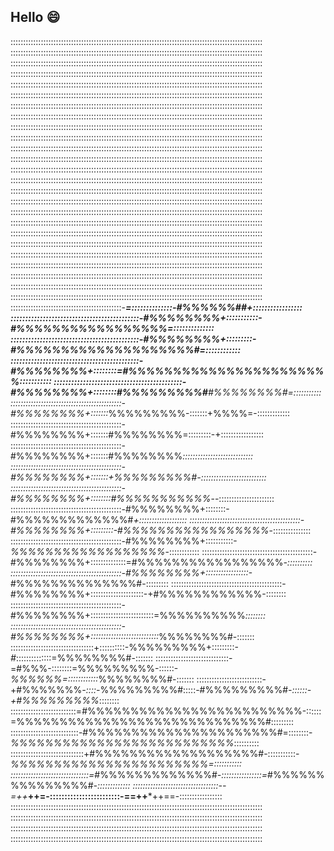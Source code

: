 <!--
**Toash/Toash** is a ✨ _special_ ✨ repository because its `README.md` (this file) appears on your GitHub profile.

Here are some ideas to get you started:

- 🔭 I’m currently working on ...
- 🌱 I’m currently learning ...
- 👯 I’m looking to collaborate on ...
- 🤔 I’m looking for help with ...
- 💬 Ask me about ...
- 📫 How to reach me: ...
- 😄 Pronouns: ...
- ⚡ Fun fact: ...
-->

## Hello 😄

::::::::::::::::::::::::::::::::::::::::::::::::::::::::::::::::::::::::::::::::::::::::::::::::::::
::::::::::::::::::::::::::::::::::::::::::::::::::::::::::::::::::::::::::::::::::::::::::::::::::::
::::::::::::::::::::::::::::::::::::::::::::::::::::::::::::::::::::::::::::::::::::::::::::::::::::
::::::::::::::::::::::::::::::::::::::::::::::::::::::::::::::::::::::::::::::::::::::::::::::::::::
::::::::::::::::::::::::::::::::::::::::::::::::::::::::::::::::::::::::::::::::::::::::::::::::::::
::::::::::::::::::::::::::::::::::::::::::::::::::::::::::::::::::::::::::::::::::::::::::::::::::::
::::::::::::::::::::::::::::::::::::::::::::::::::::::::::::::::::::::::::::::::::::::::::::::::::::
::::::::::::::::::::::::::::::::::::::::::::::::::::::::::::::::::::::::::::::::::::::::::::::::::::
::::::::::::::::::::::::::::::::::::::::::::::::::::::::::::::::::::::::::::::::::::::::::::::::::::
::::::::::::::::::::::::::::::::::::::::::::::::::::::::::::::::::::::::::::::::::::::::::::::::::::
::::::::::::::::::::::::::::::::::::::::::::::::::::::::::::::::::::::::::::::::::::::::::::::::::::
::::::::::::::::::::::::::::::::::::::::::::::::::::::::::::::::::::::::::::::::::::::::::::::::::::
::::::::::::::::::::::::::::::::::::::::::::::::::::::::::::::::::::::::::::::::::::::::::::::::::::
::::::::::::::::::::::::::::::::::::::::::::::::::::::::::::::::::::::::::::::::::::::::::::::::::::
::::::::::::::::::::::::::::::::::::::::::::::::::::::::::::::::::::::::::::::::::::::::::::::::::::
::::::::::::::::::::::::::::::::::::::::::::::::::::::::::::::::::::::::::::::::::::::::::::::::::::
::::::::::::::::::::::::::::::::::::::::::::::::::::::::::::::::::::::::::::::::::::::::::::::::::::
::::::::::::::::::::::::::::::::::::::::::::::::::::::::::::::::::::::::::::::::::::::::::::::::::::
::::::::::::::::::::::::::::::::::::::::::::::::::::::::::::::::::::::::::::::::::::::::::::::::::::
::::::::::::::::::::::::::::::::::::::::::::::::::::::::::::::::::::::::::::::::::::::::::::::::::::
::::::::::::::::::::::::::::::::::::::::::::::::::::::::::::::::::::::::::::::::::::::::::::::::::::
::::::::::::::::::::::::::::::::::::::::::::::::::::::::::::::::::::::::::::::::::::::::::::::::::::
::::::::::::::::::::::::::::::::::::::::::::::::::::::::::::::::::::::::::::::::::::::::::::::::::::
::::::::::::::::::::::::::::::::::::::::::::::::::::::::::::::::::::::::::::::::::::::::::::::::::::
::::::::::::::::::::::::::::::::::::::::::::::::::::::::::::::::::::::::::::::::::::::::::::::::::::
::::::::::::::::::::::::::::::::::::::::::::-*********=::::::::::::::-**#%%%%%%##*+:::::::::::::::::
::::::::::::::::::::::::::::::::::::::::::::-#%%%%%%%%+:::::::::::-#%%%%%%%%%%%%%%%%%=::::::::::::::
::::::::::::::::::::::::::::::::::::::::::::-#%%%%%%%%+:::::::::-#%%%%%%%%%%%%%%%%%%%%#=::::::::::::
::::::::::::::::::::::::::::::::::::::::::::-#%%%%%%%%+::::::::=#%%%%%%%%%%%%%%%%%%%%%%%*:::::::::::
::::::::::::::::::::::::::::::::::::::::::::-#%%%%%%%%+::::::::#%%%%%%%%%#****#%%%%%%%%#=:::::::::::
::::::::::::::::::::::::::::::::::::::::::::-#%%%%%%%%+:::::::*%%%%%%%%%-:::::::+%%%%=-:::::::::::::
::::::::::::::::::::::::::::::::::::::::::::-#%%%%%%%%+:::::::#%%%%%%%%=:::::::::-+:::::::::::::::::
::::::::::::::::::::::::::::::::::::::::::::-#%%%%%%%%+:::::::#%%%%%%%%*::::::::::::::::::::::::::::
::::::::::::::::::::::::::::::::::::::::::::-#%%%%%%%%+:::::::+%%%%%%%%%#-::::::::::::::::::::::::::
::::::::::::::::::::::::::::::::::::::::::::-#%%%%%%%%+::::::::#%%%%%%%%%%%*--::::::::::::::::::::::
::::::::::::::::::::::::::::::::::::::::::::-#%%%%%%%%+::::::::-#%%%%%%%%%%%%%#*+:::::::::::::::::::
::::::::::::::::::::::::::::::::::::::::::::-#%%%%%%%%+:::::::::-#%%%%%%%%%%%%%%%%%*-:::::::::::::::
::::::::::::::::::::::::::::::::::::::::::::-#%%%%%%%%+:::::::::::-*%%%%%%%%%%%%%%%%%%*-::::::::::::
::::::::::::::::::::::::::::::::::::::::::::-#%%%%%%%%+::::::::::::::=#%%%%%%%%%%%%%%%%%*-::::::::::
::::::::::::::::::::::::::::::::::::::::::::-#%%%%%%%%+:::::::::::::::::-*#%%%%%%%%%%%%%%#-:::::::::
::::::::::::::::::::::::::::::::::::::::::::-#%%%%%%%%+:::::::::::::::::::::-+#%%%%%%%%%%%%-::::::::
::::::::::::::::::::::::::::::::::::::::::::-#%%%%%%%%+:::::::::::::::::::::::::=%%%%%%%%%%*::::::::
::::::::::::::::::::::::::::::::::::::::::::-#%%%%%%%%+:::::::::::::::::::::::::::*%%%%%%%%#-:::::::
:::::::::::::::::::::::::::::::::+::::::::::-%%%%%%%%%+:::::::::-*#*::::::::::::::=%%%%%%%%#-:::::::
:::::::::::::::::::::::::::::-=#%%%-::::::::=%%%%%%%%%-::::::-*%%%%%%=::::::::::::*%%%%%%%%#-:::::::
::::::::::::::::::::::::::-+#%%%%%%%*-::::-*%%%%%%%%%#:::::-#%%%%%%%%%#*-::::::-+#%%%%%%%%%*::::::::
::::::::::::::::::::::::::=#%%%%%%%%%%%%%%%%%%%%%%%%%-::::::=%%%%%%%%%%%%%%%%%%%%%%%%%%%%%#:::::::::
:::::::::::::::::::::::::::-#%%%%%%%%%%%%%%%%%%%%%%#=::::::::-*%%%%%%%%%%%%%%%%%%%%%%%%%%*::::::::::
:::::::::::::::::::::::::::::+#%%%%%%%%%%%%%%%%%%%#-:::::::::::-*%%%%%%%%%%%%%%%%%%%%%%%=:::::::::::
:::::::::::::::::::::::::::::::=*#%%%%%%%%%%%%%#*-::::::::::::::::=*#%%%%%%%%%%%%%%%#*-:::::::::::::
::::::::::::::::::::::::::::::::::--=++***++=-::::::::::::::::::::::::-==++***++==-:::::::::::::::::
::::::::::::::::::::::::::::::::::::::::::::::::::::::::::::::::::::::::::::::::::::::::::::::::::::
::::::::::::::::::::::::::::::::::::::::::::::::::::::::::::::::::::::::::::::::::::::::::::::::::::
::::::::::::::::::::::::::::::::::::::::::::::::::::::::::::::::::::::::::::::::::::::::::::::::::::
::::::::::::::::::::::::::::::::::::::::::::::::::::::::::::::::::::::::::::::::::::::::::::::::::::





